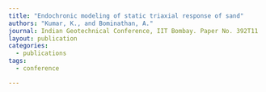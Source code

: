 ```yaml
---
title: "Endochronic modeling of static triaxial response of sand"
authors: "Kumar, K., and Bominathan, A."
journal: Indian Geotechnical Conference, IIT Bombay. Paper No. 392T11
layout: publication
categories:
  - publications
tags:
  - conference 

---
```


